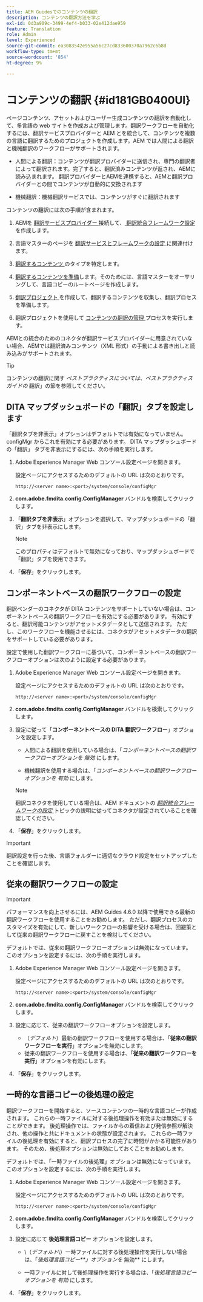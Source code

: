 ```yaml
---
title: AEM Guidesでのコンテンツの翻訳
description: コンテンツの翻訳方法を学ぶ
exl-id: 0d3a909c-3499-4ef4-b033-02e412dae959
feature: Translation
role: Admin
level: Experienced
source-git-commit: ea3083542e955a56c27cd833600370a7962c6b8d
workflow-type: tm+mt
source-wordcount: '854'
ht-degree: 9%

---
```


# コンテンツの翻訳 {#id181GB0400UI}

ページコンテンツ、アセットおよびユーザー生成コンテンツの翻訳を自動化して、多言語の web サイトを作成および管理します。翻訳ワークフローを自動化するには、翻訳サービスプロバイダーと AEM とを統合して、コンテンツを複数の言語に翻訳するためのプロジェクトを作成します。AEM では人間による翻訳と機械翻訳のワークフローがサポートされます。

- 人間による翻訳：コンテンツが翻訳プロバイダーに送信され、専門の翻訳者によって翻訳されます。完了すると、翻訳済みコンテンツが返され、AEMに読み込まれます。 翻訳プロバイダーとAEMを連携すると、AEMと翻訳プロバイダーとの間でコンテンツが自動的に交換されます

- 機械翻訳：機械翻訳サービスでは、コンテンツがすぐに翻訳されます


コンテンツの翻訳には次の手順が含まれます。

1. AEMを [ 翻訳サービスプロバイダー ](https://helpx.adobe.com/experience-manager/6-5/sites/administering/using/tc-tic.html#ConnectingtoaTranslationServiceProvider) 接続して、[ 翻訳統合フレームワーク設定 ](https://helpx.adobe.com/experience-manager/6-5/sites/administering/using/tc-tic.html#CreatingaTranslationIntegrationConfiguration) を作成します。

1. 言語マスターのページを [ 翻訳サービスとフレームワークの設定 ](https://helpx.adobe.com/experience-manager/6-5/sites/administering/using/tc-tic.html#ConfiguringPagesforTranslation) に関連付けます。

1. [ 翻訳するコンテンツ ](https://helpx.adobe.com/experience-manager/6-5/sites/administering/using/tc-rules.html?lang=ja-JP) のタイプを特定します。

1. [翻訳するコンテンツを準備](https://helpx.adobe.com/jp/experience-manager/6-5/sites/administering/using/tc-prep.html)します。そのためには、言語マスターをオーサリングして、言語コピーのルートページを作成します。

1. [ 翻訳プロジェクト ](https://experienceleague.adobe.com/docs/experience-manager-65/administering/introduction/tc-manage.html?lang=ja) を作成して、翻訳するコンテンツを収集し、翻訳プロセスを準備します。

1. 翻訳プロジェクトを使用して [ コンテンツの翻訳の管理 ](https://experienceleague.adobe.com/docs/experience-manager-65/administering/introduction/tc-manage.html?lang=ja) プロセスを実行します。


AEMとの統合のためのコネクタが翻訳サービスプロバイダーに用意されていない場合、AEMでは翻訳済みコンテンツ（XML 形式）の手動による書き出しと読み込みがサポートされます。

>[!TIP]
>
> コンテンツの翻訳に関す *ベストプラクティスについては、ベストプラクティスガイドの* 翻訳」の節を参照してください。

## DITA マップダッシュボードの「翻訳」タブを設定します

「翻訳タブを非表示」オプションはデフォルトでは有効になっていません。configMgr からこれを有効にする必要があります。 DITA マップダッシュボードの「翻訳」 タブを非表示にするには、次の手順を実行します。

1. Adobe Experience Manager Web コンソール設定ページを開きます。

   設定ページにアクセスするためのデフォルトの URL は次のとおりです。

   ```http
   http://<server name>:<port>/system/console/configMgr
   ```

1. **com.adobe.fmdita.config.ConfigManager** バンドルを検索してクリックします。

1. 「**翻訳タブを非表示**」オプションを選択して、マップダッシュボードの「翻訳」タブを非表示にします。

   >[!NOTE]
   >
   > このプロパティはデフォルトで無効になっており、マップダッシュボードで「翻訳」タブを使用できます。

1. 「**保存**」をクリックします。

## コンポーネントベースの翻訳ワークフローの設定

翻訳ベンダーのコネクタが DITA コンテンツをサポートしていない場合は、コンポーネントベースの翻訳ワークフローを有効にする必要があります。 有効にすると、翻訳可能コンテンツがアセットメタデータとして送信されます。 ただし、このワークフローを機能させるには、コネクタがアセットメタデータの翻訳をサポートしている必要があります。

設定で使用した翻訳ワークフローに基づいて、コンポーネントベースの翻訳ワークフローオプションは次のように設定する必要があります。

1. Adobe Experience Manager Web コンソール設定ページを開きます。

   設定ページにアクセスするためのデフォルトの URL は次のとおりです。

   ```http
   http://<server name>:<port>/system/console/configMgr
   ```

1. **com.adobe.fmdita.config.ConfigManager** バンドルを検索してクリックします。

1. 設定に従って「**コンポーネントベースの DITA 翻訳ワークフロー**」オプションを設定します。

   - 人間による翻訳を使用している場合は、「*コンポーネントベースの翻訳ワークフロー&#x200B;**オプションを* 無効** にします。

   - 機械翻訳を使用する場合は、「*コンポーネントベースの翻訳ワークフロー&#x200B;**オプションを* 有効** にします。

   >[!NOTE]
   >
   > 翻訳コネクタを使用している場合は、AEM ドキュメントの *[翻訳統合フレームワークの設定 ](https://helpx.adobe.com/experience-manager/6-5/sites/administering/using/tc-tic.html)* トピックの説明に従ってコネクタが設定されていることを確認してください。

1. 「**保存**」をクリックします。

>[!IMPORTANT]
>
> 翻訳設定を行った後、言語フォルダーに適切なクラウド設定をセットアップしたことを確認します。

## 従来の翻訳ワークフローの設定

>[!IMPORTANT]
> 
> パフォーマンスを向上させるには、AEM Guides 4.6.0 以降で使用できる最新の翻訳ワークフローを使用することをお勧めします。 ただし、翻訳プロセスのカスタマイズを有効にして、新しいワークフローの影響を受ける場合は、回避策として従来の翻訳ワークフローに戻すことを検討してください。



デフォルトでは、従来の翻訳ワークフローオプションは無効になっています。 このオプションを設定するには、次の手順を実行します。

1. Adobe Experience Manager Web コンソール設定ページを開きます。

   設定ページにアクセスするためのデフォルトの URL は次のとおりです。

   ```http
   http://<server name>:<port>/system/console/configMgr
   ```

1. **com.adobe.fmdita.config.ConfigManager** バンドルを検索してクリックします。

1. 設定に応じて、従来の翻訳ワークフローオプションを設定します。

   - （*デフォルト*）最新の翻訳ワークフローを使用する場合は、「**従来の翻訳ワークフローを実行**」オプションを無効にします。
   - 従来の翻訳ワークフローを使用する場合は、「**従来の翻訳ワークフローを実行**」オプションを有効にします。

1. 「**保存**」をクリックします。






<!---

This was added for 2406 CS IG

## Configure the legacy translation workflow 

It is recommended that you use the latest translation workflow, which provides enhanced performance. However, you can configure the legacy translation workflow if necessary.

Based on the translation workflow used in your setup, provide the following (property) details to configure the legacy translation workflow: the component-based translation workflow option should be configured as follows:

1.  Open the Adobe Experience Manager Web Console Configuration page.

    The default URL to access the configuration page is:

    ! Add the syntax of http as given in previous config

    Note: Configure htttp code as given in previous sample
    

1.  Search for and click on the **com.adobe.fmdita.config.ConfigManager** bundle.



1.  Configure the **Run legacy translation workflow** option as per your setup:

    -   If you use the latest translation workflow, then *Disable* \( `false`\) the **Run legacy translation workflow** option. The latest translation workflow is enabled by default. <br> 

    -   If you use the legacy translation, then *Enable \( `true`\)* the **Run legacy translation workflow** option.

1.  Click **Save**.


--->


## 一時的な言語コピーの後処理の設定

翻訳ワークフローを開始すると、ソースコンテンツの一時的な言語コピーが作成されます。 これらの一時ファイルに対する後処理操作を有効または無効にすることができます。 後処理操作では、ファイルからの着信および発信参照が解決され、他の操作と共にドキュメントの状態が設定されます。 これらの一時ファイルの後処理を有効にすると、翻訳プロセスの完了に時間がかかる可能性があります。 そのため、後処理オプションは無効にしておくことをお勧めします。

デフォルトでは、「一時ファイルの後処理」オプションは無効になっています。 このオプションを設定するには、次の手順を実行します。

1. Adobe Experience Manager Web コンソール設定ページを開きます。

   設定ページにアクセスするためのデフォルトの URL は次のとおりです。

   ```http
   http://<server name>:<port>/system/console/configMgr
   ```

1. **com.adobe.fmdita.config.ConfigManager** バンドルを検索してクリックします。

1. 設定に応じて **後処理言語コピー** オプションを設定します。

   - \（*デフォルト*\）一時ファイルに対する後処理操作を実行しない場合は、「*後処理言語コピー&#x200B;**」オプションを* 無効** にします。

   - 一時ファイルに対して後処理操作を実行する場合は、「*後処理言語コピー&#x200B;**オプションを* 有効** にします。

1. 「**保存**」をクリックします。

